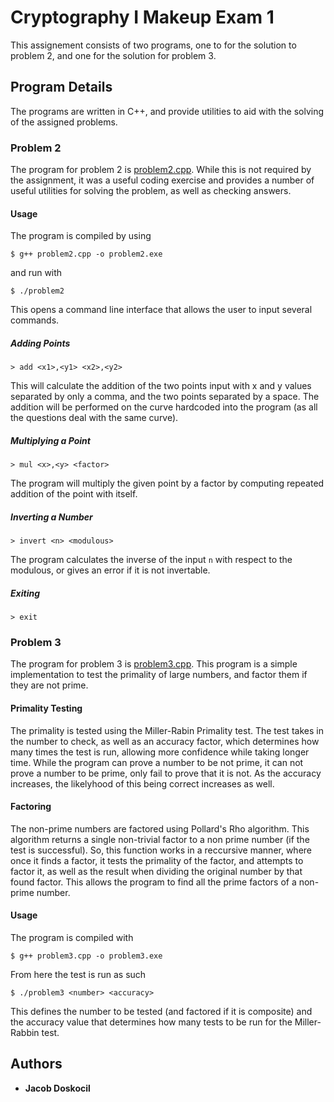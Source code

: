 # Cryptography I Makeup Exam 1

This assignement consists of two programs, one to for the solution to problem 2, and one for the solution for problem 3.

## Program Details
The programs are written in C++, and provide utilities to aid with the solving of the assigned problems.

### Problem 2
The program for problem 2 is [problem2.cpp](problem2.cpp). While this is not required by the assignment, it was a useful coding exercise and provides a number of useful utilities for solving the problem, as well as checking answers.

#### Usage
The program is compiled by using 
```
$ g++ problem2.cpp -o problem2.exe
```
and run with
```
$ ./problem2
```
This opens a command line interface that allows the user to input several commands.

##### Adding Points
```
> add <x1>,<y1> <x2>,<y2>
```
This will calculate the addition of the two points input with x and y values separated by only a comma, and the two points separated by a space. The addition will be performed on the curve hardcoded into the program (as all the questions deal with the same curve).

##### Multiplying a Point
```
> mul <x>,<y> <factor>
```
The program will multiply the given point by a factor by computing repeated addition of the point with itself.

##### Inverting a Number
```
> invert <n> <modulous>
```
The program calculates the inverse of the input ```n``` with respect to the modulous, or gives an error if it is not invertable.

##### Exiting
```
> exit
```

### Problem 3
The program for problem 3 is [problem3.cpp](problem3.cpp). This program is a simple implementation to test the primality of large numbers, and factor them if they are not prime.

#### Primality Testing
The primality is tested using the Miller-Rabin Primality test. The test takes in the number to check, as well as an accuracy factor, which determines how many times the test is run, allowing more confidence while taking longer time. While the program can prove a number to be not prime, it can not prove a number to be prime, only fail to prove that it is not. As the accuracy increases, the likelyhood of this being correct increases as well.

#### Factoring
The non-prime numbers are factored using Pollard's Rho algorithm. This algorithm returns a single non-trivial factor to a non prime number (if the test is successful). So, this function works in a reccursive manner, where once it finds a factor, it tests the primality of the factor, and attempts to factor it, as well as the result when dividing the original number by that found factor. This allows the program to find all the prime factors of a non-prime number.

#### Usage
The program is compiled with
```
$ g++ problem3.cpp -o problem3.exe
```
From here the test is run as such
```
$ ./problem3 <number> <accuracy>
```
This defines the number to be tested (and factored if it is composite) and the accuracy value that determines how many tests to be run for the Miller-Rabbin test.

## Authors

* **Jacob Doskocil** 